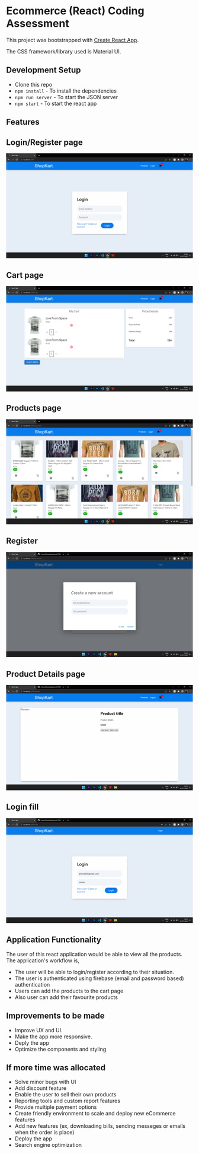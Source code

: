 
# Ecommerce (React) Coding Assessment

This project was bootstrapped with [Create React App](https://github.com/facebook/create-react-app).

The CSS framework/library used is Material UI.


## Development Setup

- Clone this repo
- `npm install` - To install the dependencies
- `npm run server` - To start the JSON server
- `npm start` - To start the react app
## Features

## Login/Register page
![Login page](https://github.com/AshwathSpark/kryptotask19BIT0222/blob/master/src/capture/3.png)
## Cart page
![Cart page](https://github.com/AshwathSpark/kryptotask19BIT0222/blob/master/src/capture/2.png)
## Products page
![Login page](https://github.com/AshwathSpark/kryptotask19BIT0222/blob/master/src/capture/1.png)
## Register
![Product detials page](https://github.com/AshwathSpark/kryptotask19BIT0222/blob/master/src/capture/5.png)
## Product Details page
![Product detials page](https://github.com/AshwathSpark/kryptotask19BIT0222/blob/master/src/capture/4.png)
## Login fill
![Product detials page](https://github.com/AshwathSpark/kryptotask19BIT0222/blob/master/src/capture/6.png)

## Application Functionality

The user of this react application would be able to view all the products. The application's  workflow is,

- The user will be able to login/register according to their situation.
- The user is authenticated using firebase (email and password based) authentication
- Users can add the products to the cart page
- Also user can add their favourite products


## Improvements to be made

- Improve UX and UI.
- Make the app more responsive.
- Deply the app
- Optimize the components and styling


## If more time was allocated

- Solve minor bugs with UI
- Add discount feature
- Enable the user to sell their own products
- Reporting tools and custom report features
- Provide multiple payment options
- Create friendly environment to scale and deploy new eCommerce features
- Add new features (ex, downloading bills, sending messeges or emails when the order is place)
- Deploy the app
- Search engine optimization

